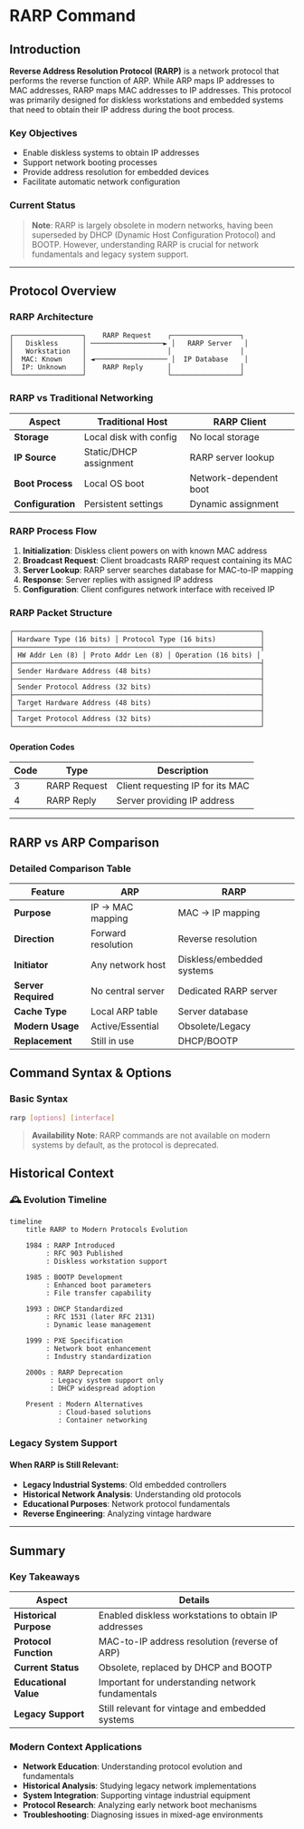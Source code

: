 # RARP Command

## Introduction

**Reverse Address Resolution Protocol (RARP)** is a network protocol that performs the reverse function of ARP. While ARP maps IP addresses to MAC addresses, RARP maps MAC addresses to IP addresses. This protocol was primarily designed for diskless workstations and embedded systems that need to obtain their IP address during the boot process.

### Key Objectives

- Enable diskless systems to obtain IP addresses
- Support network booting processes
- Provide address resolution for embedded devices
- Facilitate automatic network configuration

### Current Status

> **Note**: RARP is largely obsolete in modern networks, having been superseded by DHCP (Dynamic Host Configuration Protocol) and BOOTP. However, understanding RARP is crucial for network fundamentals and legacy system support.

---

## Protocol Overview

### RARP Architecture

```
┌─────────────────┐    RARP Request    ┌─────────────────┐
│   Diskless      │ ──────────────────► │   RARP Server   │
│   Workstation   │                    │                 │
│  MAC: Known     │ ◄────────────────── │  IP Database    │
│  IP: Unknown    │    RARP Reply      │                 │
└─────────────────┘                    └─────────────────┘
```

### RARP vs Traditional Networking

| **Aspect**        | **Traditional Host** | **RARP Client**  |
| ----------------------- | -------------------------- | ---------------------- |
| **Storage**       | Local disk with config     | No local storage       |
| **IP Source**     | Static/DHCP assignment     | RARP server lookup     |
| **Boot Process**  | Local OS boot              | Network-dependent boot |
| **Configuration** | Persistent settings        | Dynamic assignment     |

### RARP Process Flow

1. **Initialization**: Diskless client powers on with known MAC address
2. **Broadcast Request**: Client broadcasts RARP request containing its MAC
3. **Server Lookup**: RARP server searches database for MAC-to-IP mapping
4. **Response**: Server replies with assigned IP address
5. **Configuration**: Client configures network interface with received IP

### RARP Packet Structure

```
┌─────────────────────────────────────────────────────────────┐
│ Hardware Type (16 bits) │ Protocol Type (16 bits)           │
├─────────────────────────────────────────────────────────────┤
│ HW Addr Len (8) │ Proto Addr Len (8) │ Operation (16 bits) │
├─────────────────────────────────────────────────────────────┤
│ Sender Hardware Address (48 bits)                           │
├─────────────────────────────────────────────────────────────┤
│ Sender Protocol Address (32 bits)                           │
├─────────────────────────────────────────────────────────────┤
│ Target Hardware Address (48 bits)                           │
├─────────────────────────────────────────────────────────────┤
│ Target Protocol Address (32 bits)                           │
└─────────────────────────────────────────────────────────────┘
```

#### Operation Codes

| **Code** | **Type** | **Description**            |
| -------------- | -------------- | -------------------------------- |
| 3              | RARP Request   | Client requesting IP for its MAC |
| 4              | RARP Reply     | Server providing IP address      |

---

## RARP vs ARP Comparison

### Detailed Comparison Table

| **Feature**         | **ARP**      | **RARP**            |
| ------------------------- | ------------------ | ------------------------- |
| **Purpose**         | IP → MAC mapping  | MAC → IP mapping         |
| **Direction**       | Forward resolution | Reverse resolution        |
| **Initiator**       | Any network host   | Diskless/embedded systems |
| **Server Required** | No central server  | Dedicated RARP server     |
| **Cache Type**      | Local ARP table    | Server database           |
| **Modern Usage**    | Active/Essential   | Obsolete/Legacy           |
| **Replacement**     | Still in use       | DHCP/BOOTP                |

## Command Syntax & Options

### Basic Syntax

```bash
rarp [options] [interface]
```

>  **Availability Note**: RARP commands are not available on modern systems by default, as the protocol is deprecated.

## Historical Context

### 🕰️ Evolution Timeline

```mermaid
timeline
    title RARP to Modern Protocols Evolution
  
    1984 : RARP Introduced
         : RFC 903 Published
         : Diskless workstation support
  
    1985 : BOOTP Development
         : Enhanced boot parameters
         : File transfer capability
  
    1993 : DHCP Standardized
         : RFC 1531 (later RFC 2131)
         : Dynamic lease management
  
    1999 : PXE Specification
         : Network boot enhancement
         : Industry standardization
  
    2000s : RARP Deprecation
          : Legacy system support only
          : DHCP widespread adoption
  
    Present : Modern Alternatives
            : Cloud-based solutions
            : Container networking
```

### Legacy System Support

#### **When RARP is Still Relevant:**

- **Legacy Industrial Systems**: Old embedded controllers
- **Historical Network Analysis**: Understanding old protocols
- **Educational Purposes**: Network protocol fundamentals
- **Reverse Engineering**: Analyzing vintage hardware

---

## Summary

### Key Takeaways

| **Aspect**             | **Details**                                    |
| ---------------------------- | ---------------------------------------------------- |
| **Historical Purpose** | Enabled diskless workstations to obtain IP addresses |
| **Protocol Function**  | MAC-to-IP address resolution (reverse of ARP)        |
| **Current Status**     | Obsolete, replaced by DHCP and BOOTP                 |
| **Educational Value**  | Important for understanding network fundamentals     |
| **Legacy Support**     | Still relevant for vintage and embedded systems      |

### Modern Context Applications

- **Network Education**: Understanding protocol evolution and fundamentals
- **Historical Analysis**: Studying legacy network implementations
- **System Integration**: Supporting vintage industrial equipment
- **Protocol Research**: Analyzing early network boot mechanisms
- **Troubleshooting**: Diagnosing issues in mixed-age environments
